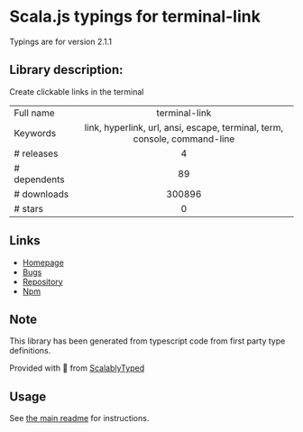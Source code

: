 
# Scala.js typings for terminal-link

Typings are for version 2.1.1

## Library description:
Create clickable links in the terminal

|                    |                 |
| ------------------ | :-------------: |
| Full name          | terminal-link |
| Keywords           | link, hyperlink, url, ansi, escape, terminal, term, console, command-line |
| # releases         | 4 |
| # dependents       | 89 |
| # downloads        | 300896 |
| # stars            | 0 |

## Links
- [Homepage](https://github.com/sindresorhus/terminal-link#readme)
- [Bugs](https://github.com/sindresorhus/terminal-link/issues)
- [Repository](https://github.com/sindresorhus/terminal-link)
- [Npm](https://www.npmjs.com/package/terminal-link)
    


## Note
This library has been generated from typescript code from first party type definitions.

Provided with :purple_heart: from [ScalablyTyped](https://github.com/oyvindberg/ScalablyTyped)

## Usage
See [the main readme](../../readme.md) for instructions.


